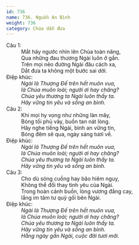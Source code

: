 ```yaml
---
id: 736
name: 736. Nguồn An Bình
weight: 736
category: Chúa dẫn đưa
---
```

<dl><dt>Câu 1:</dt><dd data-verse="1">Mắt hãy ngước nhìn lên Chúa toàn năng, <br/>Qua những đau thương Ngài luôn ở gần. <br/>Trên mọi nẻo đường Ngài đâu cách xa, <br/>Dắt đưa ta không một bước sai dời. </dd><dt>Điệp khúc:</dt><dd data-chorus="1"><em>Ngài là Thượng Đế trên hết muôn vua, <br/>là Chúa muôn loài; người ơi hay chăng? <br/>Chúa yêu thương ta Ngài luôn thấy ta. <br/>Hãy vững tin yêu và sống an bình. </em></dd><dt>Câu 2:</dt><dd data-verse="2">Khi mọi hy vọng như những làn mây, <br/>Bóng tối phủ vây, buồn tan nát lòng. <br/>Hãy nghe tiếng Ngài, bình an vững tin, <br/>Bóng đêm sẽ qua, ngày sáng tươi về. </dd><dt>Điệp khúc:</dt><dd data-chorus="1"><em>Ngài là Thượng Đế trên hết muôn vua, <br/>là Chúa muôn loài; người ơi hay chăng? <br/>Chúa yêu thương ta Ngài luôn thấy ta. <br/>Hãy vững tin yêu và sống an bình. </em></dd><dt>Câu 3:</dt><dd data-verse="3">Cho dù sóng cuồng hay bão hiêm nguy, <br/>Không thể đổi thay tình yêu của Ngài. <br/>Trong hoàn cảnh buồn, lòng vương đắng cay, <br/>lắng im tâm tư quỳ gối bên Ngài. </dd><dt>Điệp khúc:</dt><dd data-chorus="1"><em>Ngài là Thượng Đế trên hết muôn vua, <br/>là Chúa muôn loài; người ơi hay chăng? <br/>Chúa yêu thương ta Ngài luôn thấy ta. <br/>Hãy vững tin yêu và sống an bình. <br/>Hằng ngày gần Ngài, cuộc đời tươi mới. </em></dd></dl>
